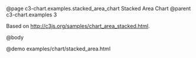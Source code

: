 @page c3-chart.examples.stacked_area_chart Stacked Area Chart
@parent c3-chart.examples 3

Based on http://c3js.org/samples/chart_area_stacked.html.

@body

@demo examples/chart/stacked_area.html